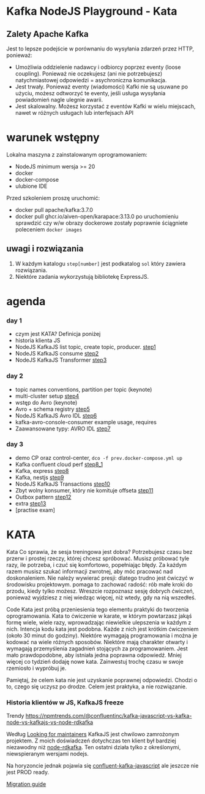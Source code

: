 # Kafka NodeJS Playground - Kata

## Zalety Apache Kafka
Jest to lepsze podejście w porównaniu do wysyłania zdarzeń przez HTTP, ponieważ:

- Umożliwia oddzielenie nadawcy i odbiorcy poprzez eventy (loose coupling). Ponieważ nie oczekujesz (ani nie potrzebujesz) natychmiastowej odpowiedzi = asychroniczna komunikacja.
- Jest trwały. Ponieważ eventy (wiadomości) Kafki nie są usuwane po użyciu, możesz odtworzyć te eventy, jeśli usługa wysyłania powiadomień nagle ulegnie awarii.
- Jest skalowalny. Możesz korzystać z eventów Kafki w wielu miejscach, nawet w różnych usługach lub interfejsach API

# warunek wstępny
Lokalna maszyna z zainstalowanym oprogramowaniem:
- NodeJS minimum wersja >= 20
- docker 
- docker-compose
- ulubione IDE

Przed szkoleniem proszę uruchomić:
- docker pull apache/kafka:3.7.0
- docker pull ghcr.io/aiven-open/karapace:3.13.0
po uruchomieniu sprawdzić czy w/w obrazy dockerowe zostały poprawnie ściągniete poleceniem `docker images`

## uwagi i rozwiązania
1. W każdym katalogu `step[number]` jest podkatalog `sol` który zawiera rozwiązania.
2. Niektóre zadania wykorzystują bibliotekę ExpressJS.

# agenda
### day 1
- czym jest KATA? Definicja poniżej
- historia klienta JS
- NodeJS KafkaJS list topic, create topic, producer. [step1](./src/step1_produce_create_topic/step1_instruction_pl.md)
- NodeJS KafkaJS consume [step2](./src/step2_consume/step2_instruction_pl.md)
- NodeJS KafkaJS Transformer [step3](./src/step3_transform/step3_instruction_pl.md)

### day 2
- topic names conventions, partition per topic (keynote)
- multi-cluster setup [step4](./src/step4_multicluster/step4_instruction_pl.md)
- wstęp do Avro (keynote)
- Avro + schema registry [step5](./src/step5_avro/step5_instruction_pl.md)
- NodeJS KafkaJS Avro IDL [step6](./src/step6_avro_idl/step6_instruction_pl.md)
- kafka-avro-console-consumer example usage, requires
- Zaawansowane typy: AVRO IDL [step7](./src/step7_avro_idl_adv/step7_instruction_pl.md)

### day 3
- demo CP oraz control-center, `dco -f prev.docker-compose.yml up`
- Kafka confluent cloud perf [step8_1](./src/step8_1_perf/step8_instruction_pl.md)
- Kafka, express [step8](./src/step8_kafka_express/step8_instruction_pl.md)
- Kafka, nestjs [step9](./src/step9_kafka_nestjs/step9_instruction_pl.md)
- NodeJS KafkaJS Transactions [step10](src/step10_transaction/step10_instruction_pl.md)
- Zbyt wolny konsumer, który nie komituje offseta [step11](./src/step11_slow_consumer/step9_instruction_pl.md)
- Outbox pattern [step12](src/step12_outbox/step12_outbox.md)
- extra [step13](src/step13_extra/extra.md)
- [practise exam]


# KATA
Kata
Co sprawia, że sesja treningowa jest dobra? Potrzebujesz czasu bez przerw i prostej rzeczy, której chcesz spróbować. Musisz próbować tyle razy, ile potrzeba, i czuć się komfortowo, popełniając błędy. Za każdym razem musisz szukać informacji zwrotnej, aby móc pracować nad doskonaleniem. Nie należy wywierać presji: dlatego trudno jest ćwiczyć w środowisku projektowym. pomaga to zachować radość: rób małe kroki do przodu, kiedy tylko możesz. Wreszcie rozpoznasz sesję dobrych ćwiczeń, ponieważ wyjdziesz z niej wiedząc więcej, niż wtedy, gdy na nią wszedłeś.

Code Kata jest próbą przeniesienia tego elementu praktyki do tworzenia oprogramowania. Kata to ćwiczenie w karate, w którym powtarzasz jakąś formę wiele, wiele razy, wprowadzając niewielkie ulepszenia w każdym z nich. Intencja kodu kata jest podobna. Każde z nich jest krótkim ćwiczeniem (około 30 minut do godziny). Niektóre wymagają programowania i można je kodować na wiele różnych sposobów. Niektóre mają charakter otwarty i wymagają przemyślenia zagadnień stojących za programowaniem. Jest mało prawdopodobne, aby istniała jedna poprawna odpowiedź. Mniej więcej co tydzień dodaję nowe kata. Zainwestuj trochę czasu w swoje rzemiosło i wypróbuj je.

Pamiętaj, że celem kata nie jest uzyskanie poprawnej odpowiedzi. Chodzi o to, czego się uczysz po drodze. Celem jest praktyka, a nie rozwiązanie.

### Historia klientów w JS, KafkaJS freeze
Trendy https://npmtrends.com/@confluentinc/kafka-javascript-vs-kafka-node-vs-kafkajs-vs-node-rdkafka

Według [Looking for maintainers](https://github.com/tulios/kafkajs/issues/1603) KafkaJS jest chwilowo zamrożonym projektem. Z moich doświadczeń dotychczas ten klient był bardziej niezawodny niż [node-rdkafka](https://github.com/Blizzard/node-rdkafka). Ten ostatni działa tylko z określonymi, niewspieranym wersjami nodejs.

Na horyzoncie jednak pojawia się [confluent-kafka-javascript](https://github.com/confluentinc/confluent-kafka-javascript) ale jeszcze nie jest PROD ready.

[Migration guide](https://github.com/confluentinc/confluent-kafka-javascript/blob/dev_early_access_development_branch/MIGRATION.md#kafkajs)
